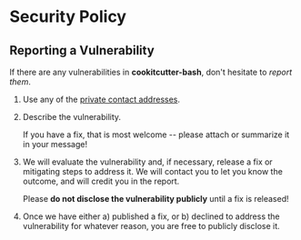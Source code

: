 # Security Policy

## Reporting a Vulnerability

If there are any vulnerabilities in **cookitcutter-bash**, don't hesitate to _report them_.

1. Use any of the [private contact addresses](https://github.com/YojimboSecurity/cookitcutter-bash#support).
2. Describe the vulnerability.

   If you have a fix, that is most welcome -- please attach or summarize it in your message!

3. We will evaluate the vulnerability and, if necessary, release a fix or mitigating steps to address it. We will contact you to let you know the outcome, and will credit you in the report.

   Please **do not disclose the vulnerability publicly** until a fix is released!

4. Once we have either a) published a fix, or b) declined to address the vulnerability for whatever reason, you are free to publicly disclose it.
